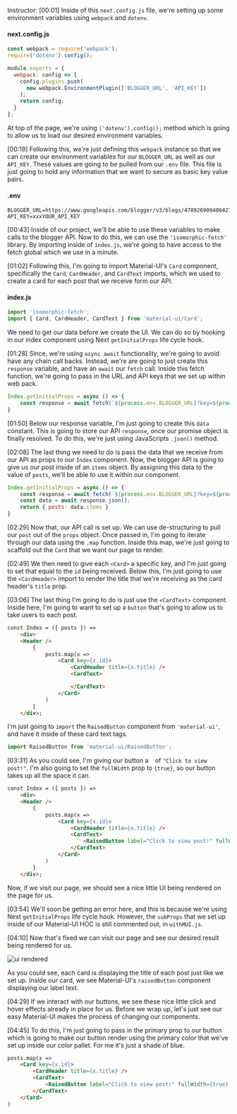 Instructor: [00:01] Inside of this `next.config.js` file, we're setting up some environment variables using `webpack` and `dotenv`. 

#### next.config.js
```javascript
const webpack = require('webpack');
require('dotenv').config();

module.exports = {
  webpack: config => {
    config.plugins.push(
      new webpack.EnvironmentPlugin(['BLOGGER_URL', 'API_KEY'])
    );
    return config;
  }
};
```

At top of the page, we're using `('dotenv').config();` method which is going to allow us to load our desired environment variables.

[00:19] Following this, we're just defining this `webpack` instance so that we can create our environment variables for our `BLOGGER_URL` as well as our `API_KEY`. These values are going to be pulled from our `.env` file. This file is just going to hold any information that we want to secure as basic key value pairs.

#### .env
```
BLOGGER_URL=https://www.googleapis.com/blogger/v3/blogs/4789269094064278868/posts
API_KEY=xxxYOUR_API_KEY
```

[00:43] Inside of our project, we'll be able to use these variables to make calls to the blogger API. Now to do this, we can use the `'isomorphic-fetch'` library. By importing inside of `index.js`, we're going to have access to the fetch global which we use in a minute.

[01:02] Following this, I'm going to import Material-UI's `Card` component, specifically the `Card`, `CardHeader`, and `CardText` imports, which we used to create a card for each post that we receive form our API. 

#### index.js
```javascript
import 'isomorphic-fetch';
import { Card, CardHeader, CardText } from 'material-ui/Card';
```

We need to get our data before we create the UI. We can do so by hooking in our index component using Next `getInitialProps` life cycle hook.

[01:28] Since, we're using `async await` functionality, we're going to avoid have any chain call backs. Instead, we're are going to just create this `response` variable, and have an `await` our `fetch` call. Inside this fetch function, we're going to pass in the URL and API keys that we set up within web pack.

```javascript
Index.getInitialProps = async () => {
    const response = await fetch(`${process.env.BLOGGER_URL}?key=${process.env.API_KEY}`);
}
```

[01:50] Below our response variable, I'm just going to create this `data` constant. This is going to store our API `response`, once our promise object is finally resolved. To do this, we're just using JavaScripts `.json()` method.

[02:08] The last thing we need to do is pass the data that we receive from our API as props to our `Index` component. Now, the blogger API is going to give us our post inside of an `items` object. By assigning this data to the value of `posts`, we'll be able to use it within our component.

```javascript
Index.getInitialProps = async () => {
    const response = await fetch(`${process.env.BLOGGER_URL}?key=${process.env.API_KEY}`);
    const data = await response.json();
    return { posts: data.items }
}
```

[02:29] Now that, our API call is set up. We can use de-structuring to pull our `post` out of the `props` object. Once passed in, I'm going to iterate through our data using the `.map` function. Inside this map, we're just going to scaffold out the `Card` that we want our page to render.

[02:49] We then need to give each `<Card>` a specific key, and I'm just going to set that equal to the `id` being received. Below this, I'm just going to use the `<CardHeader>` import to render the title that we're receiving as the card header's `title` prop.

[03:06] The last thing I'm going to do is just use the `<CardText>` component. Inside here, I'm going to want to set up a `button` that's going to allow us to take users to each post. 

```html
const Index = ({ posts }) => 
    <div>
    <Header />
        {
            posts.map(x => 
                <Card key={x.id}>
                    <CardHeader title={x.title} />
                    <CardText>

                    </CardText>
                </Card>
            )
        }
    </div>;
```

I'm just going to `import` the `RaisedButton` component from `'material-ui'`, and have it inside of these card text tags.

```javascript
import RaisedButton from 'material-ui/RaisedButton';
```

[03:31] As you could see, I'm giving our button a ` ` of `"Click to view post!"`. I'm also going to set the `fullWidth` prop to `{true}`, so our button takes up all the space it can. 

```html
const Index = ({ posts }) => 
    <div>
    <Header />
        {
            posts.map(x => 
                <Card key={x.id}>
                    <CardHeader title={x.title} />
                    <CardText>
                        <RaisedButton label="Click to view post!" fullWidth={true} />
                    </CardText>
                </Card>
            )
        }
    </div>;
```

Now, if we visit our page, we should see a nice little UI being rendered on the page for us.

[03:54] We'll soon be getting an error here, and this is because we're using Next `getInitialProps` life cycle hook. However, the `subProps` that we set up inside of our Material-UI HOC is still commented out, in `withMUI.js`.

[04:10] Now that's fixed we can visit our page and see our desired result being rendered for us. 

![ui rendered](https://res.cloudinary.com/dg3gyk0gu/image/upload/v1545266982/transcript-images/react-populate-a-next-js-application-with-data-using-async-await-ui-rendered.jpg)

As you could see, each card is displaying the title of each post just like we set up. Inside our card, we see Material-UI's `raisedButton` component displaying our label text.

[04:29] If we interact with our buttons, we see these nice little click and hover effects already in place for us. Before we wrap up, let's just see our easy Material-UI makes the process of changing our components.

[04:45] To do this, I'm just going to pass in the primary prop to our button which is going to make our button render using the primary color that we've set up inside our color pallet. For me it's just a shade of blue.

```html
posts.map(x => 
    <Card key={x.id}>
        <CardHeader title={x.title} />
        <CardText>
            <RaisedButton label="Click to view post!" fullWidth={true} primary={true} />
        </CardText>
    </Card>
)
```
